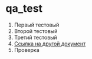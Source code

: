 # qa_test

1. Первый тестовый
2. Второй тестовый
3. Третий тестовый
4. [Ссылка на другой документ](theory.md)
5. Проверка
